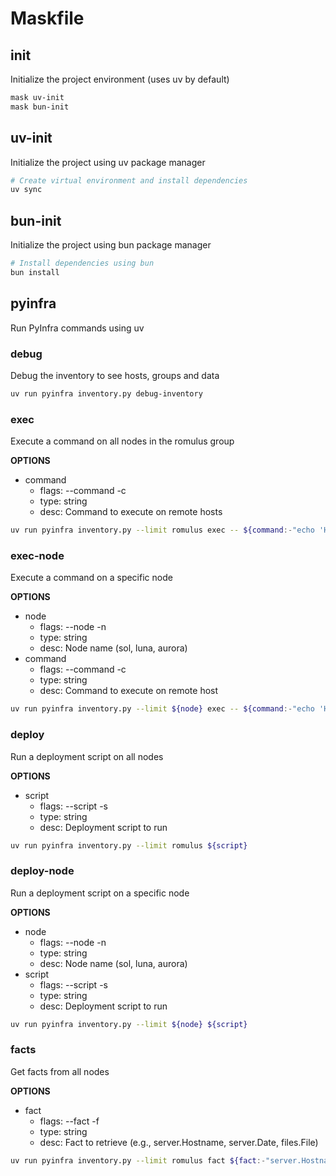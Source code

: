 # Maskfile

## init

Initialize the project environment (uses uv by default)

```bash
mask uv-init
mask bun-init
```

## uv-init

Initialize the project using uv package manager

```bash
# Create virtual environment and install dependencies
uv sync
```

## bun-init

Initialize the project using bun package manager

```bash
# Install dependencies using bun
bun install
```

## pyinfra

Run PyInfra commands using uv

### debug

Debug the inventory to see hosts, groups and data

```bash
uv run pyinfra inventory.py debug-inventory
```

### exec

Execute a command on all nodes in the romulus group

**OPTIONS**
* command
  * flags: --command -c
  * type: string
  * desc: Command to execute on remote hosts

```bash
uv run pyinfra inventory.py --limit romulus exec -- ${command:-"echo 'Hello from $(hostname)'"}
```

### exec-node

Execute a command on a specific node

**OPTIONS**
* node
  * flags: --node -n
  * type: string
  * desc: Node name (sol, luna, aurora)
* command
  * flags: --command -c
  * type: string
  * desc: Command to execute on remote host

```bash
uv run pyinfra inventory.py --limit ${node} exec -- ${command:-"echo 'Hello from $(hostname)'"}
```

### deploy

Run a deployment script on all nodes

**OPTIONS**
* script
  * flags: --script -s
  * type: string
  * desc: Deployment script to run

```bash
uv run pyinfra inventory.py --limit romulus ${script}
```

### deploy-node

Run a deployment script on a specific node

**OPTIONS**
* node
  * flags: --node -n
  * type: string
  * desc: Node name (sol, luna, aurora)
* script
  * flags: --script -s
  * type: string
  * desc: Deployment script to run

```bash
uv run pyinfra inventory.py --limit ${node} ${script}
```

### facts

Get facts from all nodes

**OPTIONS**
* fact
  * flags: --fact -f
  * type: string
  * desc: Fact to retrieve (e.g., server.Hostname, server.Date, files.File)

```bash
uv run pyinfra inventory.py --limit romulus fact ${fact:-"server.Hostname server.Date"}
``` 
